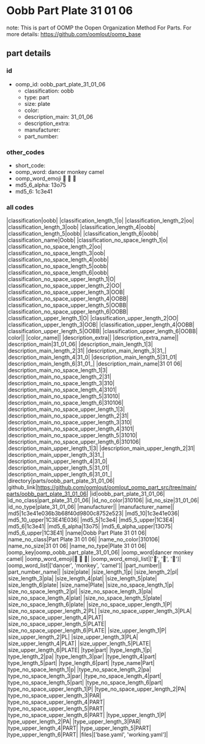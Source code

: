 # Oobb Part Plate 31 01 06  

note: This is part of OOMP the Oopen Organization Method For Parts. For more details: https://github.com/oomlout/oomp_base

##  part details





### id
* oomp_id: oobb_part_plate_31_01_06
  * classification: oobb
  * type: part
  * size: plate
  * color: 
  * description_main: 31_01_06
  * description_extra: 
  * manufacturer: 
  * part_number: 

### other_codes
* short_code: 
* oomp_word: dancer monkey camel
* oomp_word_emoji :dancer: :monkey: :camel:
* md5_6_alpha: 13o75
* md5_6: 1c3e41

### all codes 
|classification|oobb|
|classification_length_1|o|
|classification_length_2|oo|
|classification_length_3|oob|
|classification_length_4|oobb|
|classification_length_5|oobb|
|classification_length_6|oobb|
|classification_name|Oobb|
|classification_no_space_length_1|o|
|classification_no_space_length_2|oo|
|classification_no_space_length_3|oob|
|classification_no_space_length_4|oobb|
|classification_no_space_length_5|oobb|
|classification_no_space_length_6|oobb|
|classification_no_space_upper_length_1|O|
|classification_no_space_upper_length_2|OO|
|classification_no_space_upper_length_3|OOB|
|classification_no_space_upper_length_4|OOBB|
|classification_no_space_upper_length_5|OOBB|
|classification_no_space_upper_length_6|OOBB|
|classification_upper_length_1|O|
|classification_upper_length_2|OO|
|classification_upper_length_3|OOB|
|classification_upper_length_4|OOBB|
|classification_upper_length_5|OOBB|
|classification_upper_length_6|OOBB|
|color||
|color_name||
|description_extra||
|description_extra_name||
|description_main|31_01_06|
|description_main_length_1|3|
|description_main_length_2|31|
|description_main_length_3|31_|
|description_main_length_4|31_0|
|description_main_length_5|31_01|
|description_main_length_6|31_01_|
|description_main_name|31 01 06|
|description_main_no_space_length_1|3|
|description_main_no_space_length_2|31|
|description_main_no_space_length_3|310|
|description_main_no_space_length_4|3101|
|description_main_no_space_length_5|31010|
|description_main_no_space_length_6|310106|
|description_main_no_space_upper_length_1|3|
|description_main_no_space_upper_length_2|31|
|description_main_no_space_upper_length_3|310|
|description_main_no_space_upper_length_4|3101|
|description_main_no_space_upper_length_5|31010|
|description_main_no_space_upper_length_6|310106|
|description_main_upper_length_1|3|
|description_main_upper_length_2|31|
|description_main_upper_length_3|31_|
|description_main_upper_length_4|31_0|
|description_main_upper_length_5|31_01|
|description_main_upper_length_6|31_01_|
|directory|parts/oobb_part_plate_31_01_06|
|github_link|https://github.com/oomlout/oomlout_oomp_part_src/tree/main/parts/oobb_part_plate_31_01_06|
|id|oobb_part_plate_31_01_06|
|id_no_class|part_plate_31_01_06|
|id_no_color|310106|
|id_no_size|31_01_06|
|id_no_type|plate_31_01_06|
|manufacturer||
|manufacturer_name||
|md5|1c3e41e036b3b68f40d9800c8752e523|
|md5_10|1c3e41e036|
|md5_10_upper|1C3E41E036|
|md5_5|1c3e4|
|md5_5_upper|1C3E4|
|md5_6|1c3e41|
|md5_6_alpha|13o75|
|md5_6_alpha_upper|13O75|
|md5_6_upper|1C3E41|
|name|Oobb Part Plate 31 01 06|
|name_no_class|Part Plate 31 01 06|
|name_no_color|310106|
|name_no_size|31 01 06|
|name_no_type|Plate 31 01 06|
|oomp_key|oomp_oobb_part_plate_31_01_06|
|oomp_word|dancer monkey camel|
|oomp_word_emoji|:dancer: :monkey: :camel:|
|oomp_word_emoji_list|[':dancer:', ':monkey:', ':camel:']|
|oomp_word_list|['dancer', 'monkey', 'camel']|
|part_number||
|part_number_name||
|size|plate|
|size_length_1|p|
|size_length_2|pl|
|size_length_3|pla|
|size_length_4|plat|
|size_length_5|plate|
|size_length_6|plate|
|size_name|Plate|
|size_no_space_length_1|p|
|size_no_space_length_2|pl|
|size_no_space_length_3|pla|
|size_no_space_length_4|plat|
|size_no_space_length_5|plate|
|size_no_space_length_6|plate|
|size_no_space_upper_length_1|P|
|size_no_space_upper_length_2|PL|
|size_no_space_upper_length_3|PLA|
|size_no_space_upper_length_4|PLAT|
|size_no_space_upper_length_5|PLATE|
|size_no_space_upper_length_6|PLATE|
|size_upper_length_1|P|
|size_upper_length_2|PL|
|size_upper_length_3|PLA|
|size_upper_length_4|PLAT|
|size_upper_length_5|PLATE|
|size_upper_length_6|PLATE|
|type|part|
|type_length_1|p|
|type_length_2|pa|
|type_length_3|par|
|type_length_4|part|
|type_length_5|part|
|type_length_6|part|
|type_name|Part|
|type_no_space_length_1|p|
|type_no_space_length_2|pa|
|type_no_space_length_3|par|
|type_no_space_length_4|part|
|type_no_space_length_5|part|
|type_no_space_length_6|part|
|type_no_space_upper_length_1|P|
|type_no_space_upper_length_2|PA|
|type_no_space_upper_length_3|PAR|
|type_no_space_upper_length_4|PART|
|type_no_space_upper_length_5|PART|
|type_no_space_upper_length_6|PART|
|type_upper_length_1|P|
|type_upper_length_2|PA|
|type_upper_length_3|PAR|
|type_upper_length_4|PART|
|type_upper_length_5|PART|
|type_upper_length_6|PART|
|files|['base.yaml', 'working.yaml']|
